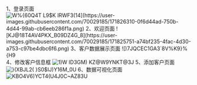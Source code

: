 1、登录页面
![`W%{60Q4T L9$K IRWF3(14](https://user-images.githubusercontent.com/70029185/171826310-0f6d44ad-750b-4d44-99ab-cb6eeb286f1a.png)
2、欢迎页面
![KJ@18T4AV4PKX_B09DZ4G_8](https://user-images.githubusercontent.com/70029185/171825751-a74bf235-4fac-4d30-a753-c97be4dbc6f6.png)
3、客户数据展示页面
![)7J`QCEC1GA3`8V%K9}%{H9](https://user-images.githubusercontent.com/70029185/171825795-647c7da9-3db5-4b6f-8ff3-ded16932e1ba.png)
4、修改客户信息框
![1)W ID3GM) KZ@W9YNKT@3J](https://user-images.githubusercontent.com/70029185/171825874-bf9108d1-6209-43b0-bc82-a7545df1d1ee.png)
5、添加客户页面
![}(XBJL2( }S0$IJ)Y16M_0U](https://user-images.githubusercontent.com/70029185/171825920-7b14da1f-5004-4e82-9811-e915262a94d7.png)
6、数据可视化页面
![KBO4V6)YCT4(U4J0C~AZ83U](https://user-images.githubusercontent.com/70029185/171826039-836c18b9-815a-459f-87a1-9c20b80b388f.png)
